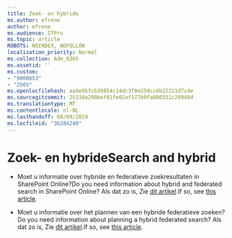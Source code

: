 ```yaml
---
title: Zoek- en hybride
ms.author: efrene
author: efrene
ms.audience: ITPro
ms.topic: article
ROBOTS: NOINDEX, NOFOLLOW
localization_priority: Normal
ms.collection: Adm_O365
ms.assetid: ''
ms.custom:
- "9000653"
- "2505"
ms.openlocfilehash: aa9e9bfcb30854c14dc3f0e250cc6b22221d7c4e
ms.sourcegitcommit: 25110a298bef81fe02af177b9fa880331c28948d
ms.translationtype: MT
ms.contentlocale: nl-NL
ms.lasthandoff: 08/09/2019
ms.locfileid: "36284240"
---
```

# <a name="search-and-hybrid"></a><span data-ttu-id="a93e4-102">Zoek- en hybride</span><span class="sxs-lookup"><span data-stu-id="a93e4-102">Search and hybrid</span></span>

- <span data-ttu-id="a93e4-103">Moet u informatie over hybride en federatieve zoekresultaten in SharePoint Online?</span><span class="sxs-lookup"><span data-stu-id="a93e4-103">Do you need information about hybrid and federated search in SharePoint Online?</span></span> <span data-ttu-id="a93e4-104">Als dat zo is, Zie [dit artikel](https://docs.microsoft.com/sharepoint/hybrid/hybrid-search-in-sharepoint).</span><span class="sxs-lookup"><span data-stu-id="a93e4-104">If so, see [this article](https://docs.microsoft.com/sharepoint/hybrid/hybrid-search-in-sharepoint).</span></span>

- <span data-ttu-id="a93e4-105">Moet u informatie over het plannen van een hybride federatieve zoeken?</span><span class="sxs-lookup"><span data-stu-id="a93e4-105">Do you need information about planning a hybrid federated search?</span></span>  <span data-ttu-id="a93e4-106">Als dat zo is, Zie [dit artikel](https://docs.microsoft.com/sharepoint/hybrid/plan-hybrid-federated-search).</span><span class="sxs-lookup"><span data-stu-id="a93e4-106">If so, see [this article](https://docs.microsoft.com/sharepoint/hybrid/plan-hybrid-federated-search).</span></span>



